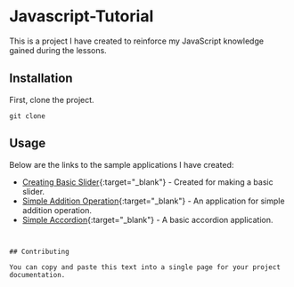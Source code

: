 # Javascript-Tutorial
This is a project I have created to reinforce my JavaScript knowledge gained during the lessons.
## Installation
First, clone the project.

```
git clone
```
## Usage
Below are the links to the sample applications I have created:

- [Creating Basic Slider](https://creating-basic-slider.netlify.app/){:target="_blank"} - Created for making a basic slider.
- [Simple Addition Operation](https://simple-addition-operation.netlify.app/){:target="_blank"} - An application for simple addition operation.
- [Simple Accordion](https://basic-accordion.netlify.app/){:target="_blank"} - A basic accordion application.



```


## Contributing

You can copy and paste this text into a single page for your project documentation.


